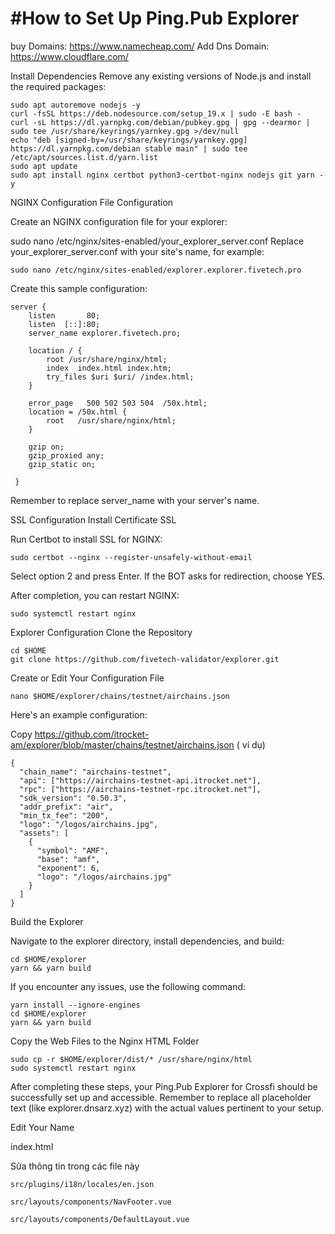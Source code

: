 # #How to Set Up Ping.Pub Explorer

buy Domains: https://www.namecheap.com/
Add Dns Domain: https://www.cloudflare.com/

Install Dependencies
Remove any existing versions of Node.js and install the required packages:



```
sudo apt autoremove nodejs -y
curl -fsSL https://deb.nodesource.com/setup_19.x | sudo -E bash -
curl -sL https://dl.yarnpkg.com/debian/pubkey.gpg | gpg --dearmor | sudo tee /usr/share/keyrings/yarnkey.gpg >/dev/null
echo "deb [signed-by=/usr/share/keyrings/yarnkey.gpg] https://dl.yarnpkg.com/debian stable main" | sudo tee /etc/apt/sources.list.d/yarn.list
sudo apt update
sudo apt install nginx certbot python3-certbot-nginx nodejs git yarn -y
```

NGINX Configuration
File Configuration

Create an NGINX configuration file for your explorer:

sudo nano /etc/nginx/sites-enabled/your_explorer_server.conf
Replace your_explorer_server.conf with your site's name, for example:



```
sudo nano /etc/nginx/sites-enabled/explorer.explorer.fivetech.pro
```


Create this sample configuration:


```
server {
    listen       80;
    listen  [::]:80;
    server_name explorer.fivetech.pro;

    location / {
        root /usr/share/nginx/html;
        index  index.html index.htm;
        try_files $uri $uri/ /index.html;
    }

    error_page   500 502 503 504  /50x.html;
    location = /50x.html {
        root   /usr/share/nginx/html;
    }

    gzip on;
    gzip_proxied any;
    gzip_static on;
  
 }
```

Remember to replace server_name with your server's name.

SSL Configuration
Install Certificate SSL

Run Certbot to install SSL for NGINX:


```
sudo certbot --nginx --register-unsafely-without-email
```


Select option 2 and press Enter. If the BOT asks for redirection, choose YES.

After completion, you can restart NGINX:


```
sudo systemctl restart nginx
```

Explorer Configuration
Clone the Repository



```
cd $HOME
git clone https://github.com/fivetech-validator/explorer.git
```

Create or Edit Your Configuration File

```
nano $HOME/explorer/chains/testnet/airchains.json
```

Here's an example configuration:

Copy https://github.com/itrocket-am/explorer/blob/master/chains/testnet/airchains.json ( ví dụ)

```
{
  "chain_name": "airchains-testnet",
  "api": ["https://airchains-testnet-api.itrocket.net"],
  "rpc": ["https://airchains-testnet-rpc.itrocket.net"],
  "sdk_version": "0.50.3",
  "addr_prefix": "air",
  "min_tx_fee": "200",
  "logo": "/logos/airchains.jpg",
  "assets": [
    {
      "symbol": "AMF",
      "base": "amf",
      "exponent": 6,
      "logo": "/logos/airchains.jpg"
    }
  ]
}
```

Build the Explorer

Navigate to the explorer directory, install dependencies, and build:

```
cd $HOME/explorer
yarn && yarn build
```

If you encounter any issues, use the following command:

```
yarn install --ignore-engines
cd $HOME/explorer
yarn && yarn build
```

Copy the Web Files to the Nginx HTML Folder

```
sudo cp -r $HOME/explorer/dist/* /usr/share/nginx/html
sudo systemctl restart nginx
```

After completing these steps, your Ping.Pub Explorer for Crossfi should be successfully set up and accessible. Remember to replace all placeholder text (like explorer.dnsarz.xyz) with the actual values pertinent to your setup.

Edit Your Name

index.html

Sửa thông tin trong các file này

```
src/plugins/i18n/locales/en.json
```

```
src/layouts/components/NavFooter.vue
```

```
src/layouts/components/DefaultLayout.vue
```
